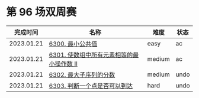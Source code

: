 # 第 96 场双周赛

**完成时间**|**名称**|**难度**|**状态**
------------|--------|--------|--------
2023.01.21|[6300. 最小公共值](./6300.%20最小公共值)|easy|ac
2023.01.21|[6301. 使数组中所有元素相等的最小操作数 II](./6301.%20使数组中所有元素相等的最小操作数%20II)|medium|ac
2023.01.21|[6302. 最大子序列的分数](./6302.%20最大子序列的分数)|medium|undo
2023.01.21|[6303. 判断一个点是否可以到达](./6303.%20判断一个点是否可以到达)|hard|undo
